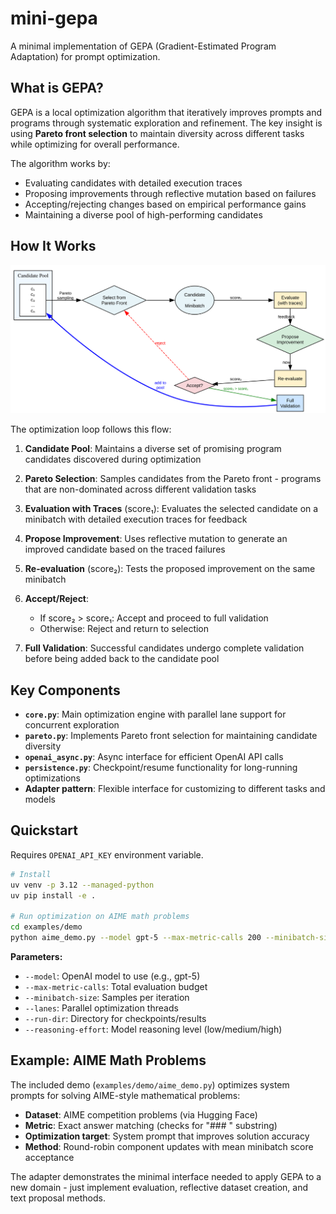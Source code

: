 # mini-gepa

A minimal implementation of GEPA (Gradient-Estimated Program Adaptation) for prompt optimization.

## What is GEPA?

GEPA is a local optimization algorithm that iteratively improves prompts and programs through systematic exploration and refinement. The key insight is using **Pareto front selection** to maintain diversity across different tasks while optimizing for overall performance.

The algorithm works by:
- Evaluating candidates with detailed execution traces
- Proposing improvements through reflective mutation based on failures
- Accepting/rejecting changes based on empirical performance gains
- Maintaining a diverse pool of high-performing candidates

## How It Works

![GEPA Iteration Flow](diagrams/gepa_iteration_full.svg)

The optimization loop follows this flow:

1. **Candidate Pool**: Maintains a diverse set of promising program candidates discovered during optimization

2. **Pareto Selection**: Samples candidates from the Pareto front - programs that are non-dominated across different validation tasks

3. **Evaluation with Traces** (score₁): Evaluates the selected candidate on a minibatch with detailed execution traces for feedback

4. **Propose Improvement**: Uses reflective mutation to generate an improved candidate based on the traced failures

5. **Re-evaluation** (score₂): Tests the proposed improvement on the same minibatch

6. **Accept/Reject**: 
   - If score₂ > score₁: Accept and proceed to full validation
   - Otherwise: Reject and return to selection

7. **Full Validation**: Successful candidates undergo complete validation before being added back to the candidate pool

## Key Components

- **`core.py`**: Main optimization engine with parallel lane support for concurrent exploration
- **`pareto.py`**: Implements Pareto front selection for maintaining candidate diversity
- **`openai_async.py`**: Async interface for efficient OpenAI API calls
- **`persistence.py`**: Checkpoint/resume functionality for long-running optimizations
- **Adapter pattern**: Flexible interface for customizing to different tasks and models

## Quickstart

Requires `OPENAI_API_KEY` environment variable.

```bash
# Install
uv venv -p 3.12 --managed-python
uv pip install -e .

# Run optimization on AIME math problems
cd examples/demo
python aime_demo.py --model gpt-5 --max-metric-calls 200 --minibatch-size 3 --lanes 8 --run-dir runs/aime_minimal --reasoning-effort low
```

**Parameters:**
- `--model`: OpenAI model to use (e.g., gpt-5)
- `--max-metric-calls`: Total evaluation budget
- `--minibatch-size`: Samples per iteration
- `--lanes`: Parallel optimization threads
- `--run-dir`: Directory for checkpoints/results
- `--reasoning-effort`: Model reasoning level (low/medium/high)

## Example: AIME Math Problems

The included demo (`examples/demo/aime_demo.py`) optimizes system prompts for solving AIME-style mathematical problems:

- **Dataset**: AIME competition problems (via Hugging Face)
- **Metric**: Exact answer matching (checks for "### <answer>" substring)
- **Optimization target**: System prompt that improves solution accuracy
- **Method**: Round-robin component updates with mean minibatch score acceptance

The adapter demonstrates the minimal interface needed to apply GEPA to a new domain - just implement evaluation, reflective dataset creation, and text proposal methods.